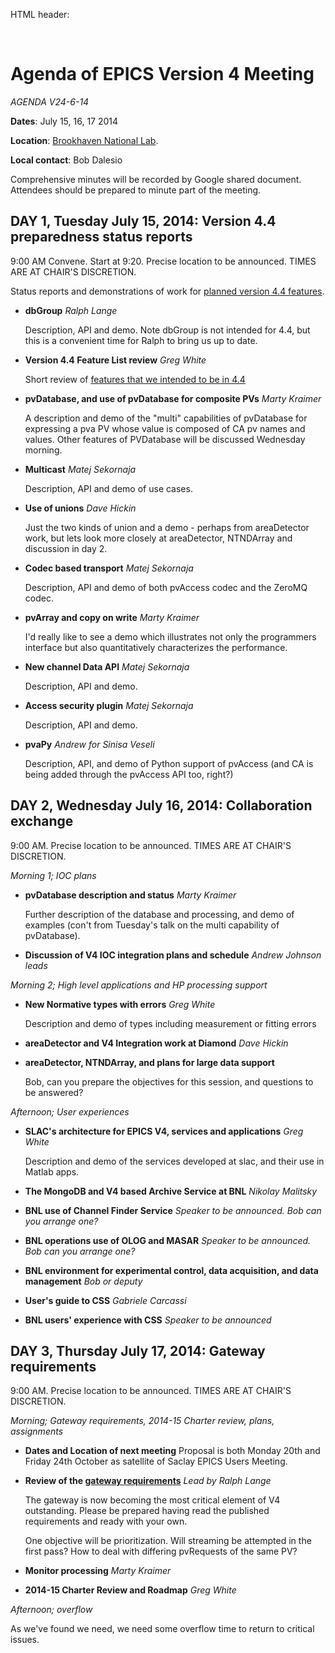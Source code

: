 HTML header:
    <link rel="stylesheet" type="text/css" href="../../base.css" />
    <link rel="stylesheet" type="text/css"   href="../../epicsv4.css" />

<!-- python -m markdown BNL_agenda.md > BNL_agenda.html -->

<br />

# Agenda of EPICS Version 4 Meeting

*AGENDA V24-6-14*

**Dates**: July 15, 16, 17 2014

**Location**: [Brookhaven National Lab](http://www.bnl.gov/world/).

**Local contact**: Bob Dalesio

Comprehensive minutes will be recorded by Google shared document. Attendees should be prepared to minute part of the meeting.

DAY 1, Tuesday July 15, 2014: Version 4.4 preparedness status reports
-
9:00 AM Convene. Start at 9:20. Precise location to be announced. TIMES ARE AT CHAIR'S DISCRETION.

Status reports and demonstrations of work for [planned version 4.4 features][1].

* **dbGroup** _Ralph Lange_

    Description, API and demo. Note dbGroup is not intended for 4.4, but this is a convenient time for Ralph to bring us up to date.

* **Version 4.4 Feature List review** _Greg White_

    Short review of [features that we intended to be in 4.4][1]

* **pvDatabase, and use of pvDatabase for composite PVs** _Marty Kraimer_

    A description and demo of the "multi" capabilities of pvDatabase for
	expressing a pva PV whose value is composed of CA pv names and values.
	Other features of PVDatabase will be discussed Wednesday morning.
	
* **Multicast** _Matej Sekornaja_

    Description, API and demo of use cases.

* **Use of unions** _Dave Hickin_

    Just the two kinds of union and a demo - perhaps from areaDetector work,
but lets look more closely at areaDetector, NTNDArray and discussion in day 2.
 
* **Codec based transport** _Matej Sekornaja_

    Description, API and demo of both pvAccess codec and the ZeroMQ codec.

* **pvArray and copy on write** _Marty Kraimer_

    I'd really like to see a demo which illustrates not only the 
programmers interface but also quantitatively characterizes the 
performance.

* **New channel Data API** _Matej Sekornaja_

    Description, API and demo. 

* **Access security plugin** _Matej Sekornaja_

    Description, API and demo.

* **pvaPy** _Andrew for Sinisa Veseli_

    Description, API, and demo of Python support of pvAccess (and CA is being added through the pvAccess API too, right?)
	
DAY 2, Wednesday July 16, 2014: Collaboration exchange
-
9:00 AM. Precise location to be announced. TIMES ARE AT CHAIR'S DISCRETION.


*Morning 1; IOC plans*

* **pvDatabase description and status** _Marty Kraimer_

    Further description of the database and processing, and demo of examples (con't from Tuesday's talk on the multi capability of pvDatabase).

* **Discussion of V4 IOC integration plans and schedule** _Andrew Johnson leads_

*Morning 2; High level applications and HP processing support*

* **New Normative types with errors** _Greg White_

    Description and demo of types including measurement or fitting errors

* **areaDetector and V4 Integration work at Diamond** _Dave Hickin_

* **areaDetector, NTNDArray, and plans for large data support**

    Bob, can you prepare the objectives for this session, and questions to be answered?


*Afternoon; User experiences*

* **SLAC's architecture for EPICS V4, services and applications** _Greg White_

    Description and demo of the services developed at slac, and their use in Matlab apps.

* **The MongoDB and V4 based Archive Service at BNL** _Nikolay Malitsky_

* **BNL use of Channel Finder Service** _Speaker to be announced. Bob can you arrange one?_

* **BNL operations use of OLOG and MASAR** _Speaker to be announced. Bob can you arrange one?_

* **BNL environment for experimental control, data acquisition, and data management** _Bob or deputy_

* **User's guide to CSS** _Gabriele Carcassi_

* **BNL users' experience with CSS** _Speaker to be announced_



DAY 3, Thursday July 17, 2014: Gateway requirements
-
9:00 AM. Precise location to be announced. TIMES ARE AT CHAIR'S DISCRETION.
 
*Morning; Gateway requirements, 2014-15 Charter review, plans, assignments*

* **Dates and Location of next meeting** Proposal is both Monday 20th and Friday 24th October as satellite of Saclay EPICS Users Meeting.

* **Review of the [gateway requirements][2]** _Lead by Ralph Lange_

    The gateway is now becoming the most critical element of V4 outstanding. Please be prepared having read the published requirements and ready with your own.

    One objective will be prioritization. Will streaming be attempted in the first pass? How to deal with differing pvRequests of the same PV?

* **Monitor processing** _Marty Kraimer_

* **2014-15 Charter Review and Roadmap** _Greg White_    

*Afternoon; overflow*

As we've found we need, we need some overflow time to return to critical issues.


[1]: http://epics-pvdata.sourceforge.net/internal/proposedChanges/featureListR4.4.html "Version 4.4 Feature List"
[2]: http://epics-pvdata.sourceforge.net/doc/pvGateway/requirements.html "Gateway Requirements"
